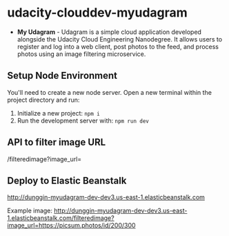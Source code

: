 # udacity-clouddev-myudagram

- **My Udagram** -
Udagram is a simple cloud application developed alongside the Udacity Cloud Engineering Nanodegree. It allows users to register and log into a web client, post photos to the feed, and process photos using an image filtering microservice.

## Setup Node Environment
You'll need to create a new node server. Open a new terminal within the project directory and run:

1. Initialize a new project: `npm i`
2. Run the development server with:  `npm run dev`

## API to filter image URL
/filteredimage?image_url=

## Deploy to Elastic Beanstalk
http://dunggin-myudagram-dev-dev3.us-east-1.elasticbeanstalk.com

Example image: http://dunggin-myudagram-dev-dev3.us-east-1.elasticbeanstalk.com/filteredimage?image_url=https://picsum.photos/id/200/300

